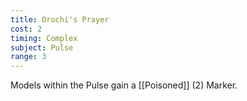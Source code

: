 ```yaml
---
title: Orochi's Prayer
cost: 2
timing: Complex
subject: Pulse
range: 3
---
```

Models within the Pulse gain a [[Poisoned]] (2) Marker.